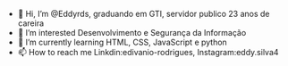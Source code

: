 - 👋 Hi, I’m @Eddyrds, graduando em GTI, servidor publico 23 anos de careira
- 👀 I’m interested  Desenvolvimento e Segurança da Informação
- 🌱 I’m currently learning  HTML, CSS, JavaScript e python
- 📫 How to reach me Linkdin:edivanio-rodrigues, Instagram:eddy.silva4

<!---
Eddyrds/Eddyrds is a ✨ special ✨ repository because its `README.md` (this file) appears on your GitHub profile.
You can click the Preview link to take a look at your changes.
--->
